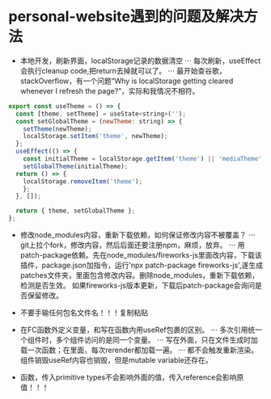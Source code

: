 # personal-website遇到的问题及解决方法

- 本地开发，刷新界面，localStorage记录的数据清空
  ⋅⋅⋅ 每次刷新，useEffect会执行cleanup code,把return去掉就可以了。
  ⋅⋅⋅ 最开始查谷歌，stackOverflow，有一个问题“Why is localStorage getting cleared whenever I refresh the page?”，实际和我情况不相符。
```javascript
export const useTheme = () => {
  const [theme, setTheme] = useState<string>('');
  const setGlobalTheme = (newTheme: string) => {
    setTheme(newTheme);
    localStorage.setItem('theme', newTheme);
  };
  useEffect(() => {
    const initialTheme = localStorage.getItem('theme') || 'mediaTheme';
    setGlobalTheme(initialTheme);
  return () => {
    localStorage.removeItem('theme');
    };
  }, []);

  return { theme, setGlobalTheme };
};
```

- 修改node_modules内容，重新下载依赖，如何保证修改内容不被覆盖？
  ⋅⋅⋅ git上拉个fork，修改内容，然后后面还要注册npm，麻烦，放弃。
  ⋅⋅⋅ 用patch-package依赖。先在node_modules/fireworks-js里面改内容，下载该插件，package.json加指令，运行'npx patch-package fireworks-js',遂生成patches文件夹，里面包含修改内容。删除node_modules，重新下载依赖，检测是否生效。 如果fireworks-js版本更新，下载后patch-package会询问是否保留修改。

- 不要手输任何包名文件名！！！复制粘贴

- 在FC函数外定义变量，和写在函数内用useRef包裹的区别。
⋅⋅⋅ 多次引用统一个组件时，多个组件访问的是同一个变量。
⋅⋅⋅ 写在外面，只在文件生成时加载一次函数；在里面，每次rerender都加载一遍。
⋅⋅⋅ 都不会触发重新渲染。组件销毁useRef内容也销毁，但是mutable variable还存在。

- 函数，传入primitive types不会影响外面的值，传入reference会影响原值！！！




